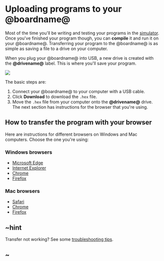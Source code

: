 # Uploading programs to your @boardname@

Most of the time you'll be writing and testing your programs in the [simulator](/device/simulator). Once you've finished your program though, you can **compile** it and run it on your @boardname@. Transferring your program to the @boardname@ is as simple as saving a file to a drive on your computer.

When you plug your @boardname@ into USB, a new drive is created with the **@drivename@** label. This is where you'll save your program.

![](/static/mb/device/usb-thin.jpg)

The basic steps are:

1. Connect your @boardname@ to your computer with a USB cable.
2. Click **Download** to download the `.hex` file.
3. Move the `.hex` file from your computer onto the **@drivename@** drive. The next section has instructions for the browser that you're using.

## How to transfer the program with your browser

Here are instructions for different browsers on Windows and Mac computers. Choose the one you're using:

### Windows browsers

* [Microsoft Edge](/device/usb/windows-edge)
* [Internet Explorer](/device/usb/windows-ie)
* [Chrome](/device/usb/windows-chrome)
* [Firefox](/device/usb/windows-firefox)

### Mac browsers

* [Safari](/device/usb/mac-safari)
* [Chrome](/device/usb/mac-chrome)
* [Firefox](/device/usb/mac-firefox)

## ~hint

Transfer not working? See some [troubleshooting tips](/device/usb/troubleshoot).

## ~
